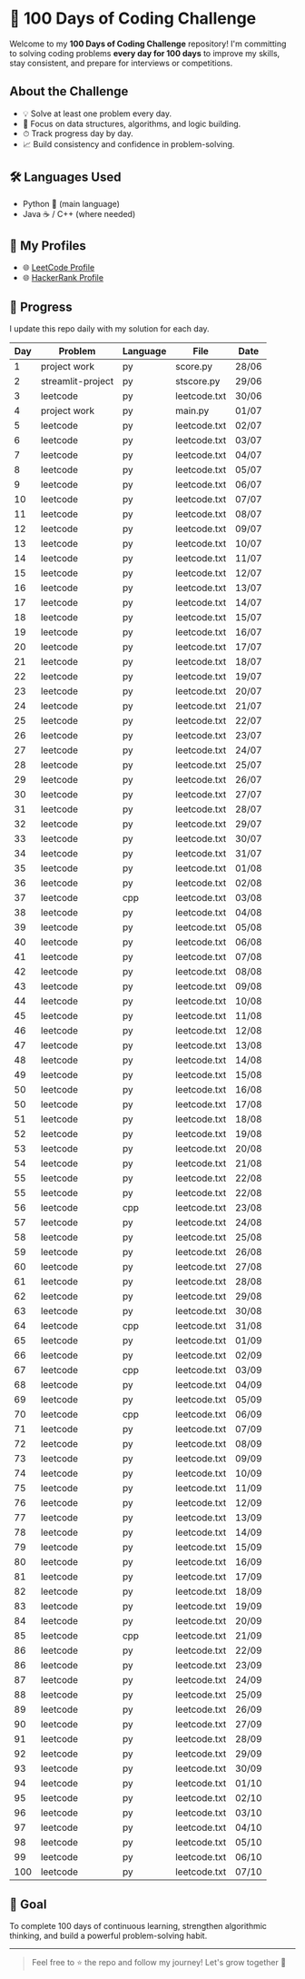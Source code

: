 # 💯 100 Days of Coding Challenge

Welcome to my **100 Days of Coding Challenge** repository! 
I'm committing to solving coding problems **every day for 100 days** to improve my skills, stay consistent, and prepare for interviews or competitions.

##  About the Challenge

- 💡 Solve at least one problem every day.
- 🧠 Focus on data structures, algorithms, and logic building.
- ⏱ Track progress day by day.
- 📈 Build consistency and confidence in problem-solving.

## 🛠 Languages Used

- Python 🐍 (main language)
- Java ☕ / C++  (where needed)


## 🔗 My Profiles

- 🌐 [LeetCode Profile](https://leetcode.com/u/MOHAMMED_SHAJITH/)
- 🌐 [HackerRank Profile](https://www.hackerrank.com/profile/MOHAMMED_SHAJITH)

## 📅 Progress

I update this repo daily with my solution for each day.

| Day |        Problem    | Language   |  File        | Date |
|-----|-------------------|----------  |--------------|------|
| 1   |      project work |   py       | score.py     | 28/06|
| 2   |  streamlit-project|   py       | stscore.py   | 29/06|
| 3   |     leetcode      |   py       | leetcode.txt | 30/06|
| 4   |    project work   |   py       | main.py      | 01/07|
| 5   |     leetcode      |   py       | leetcode.txt | 02/07|
| 6   |     leetcode      |   py       | leetcode.txt | 03/07|
| 7   |     leetcode      |   py       | leetcode.txt | 04/07|
| 8   |     leetcode      |   py       | leetcode.txt | 05/07|
| 9   |     leetcode      |   py       | leetcode.txt | 06/07|
| 10  |     leetcode      |   py       | leetcode.txt | 07/07|
| 11  |     leetcode      |   py       | leetcode.txt | 08/07|
| 12  |     leetcode      |   py       | leetcode.txt | 09/07|
| 13  |     leetcode      |   py       | leetcode.txt | 10/07|
| 14  |     leetcode      |   py       | leetcode.txt | 11/07|
| 15  |     leetcode      |   py       | leetcode.txt | 12/07|
| 16  |     leetcode      |   py       | leetcode.txt | 13/07|
| 17  |     leetcode      |   py       | leetcode.txt | 14/07|
| 18  |     leetcode      |   py       | leetcode.txt | 15/07|
| 19  |     leetcode      |   py       | leetcode.txt | 16/07|
| 20  |     leetcode      |   py       | leetcode.txt | 17/07|
| 21  |     leetcode      |   py       | leetcode.txt | 18/07|
| 22  |     leetcode      |   py       | leetcode.txt | 19/07|
| 23  |     leetcode      |   py       | leetcode.txt | 20/07|
| 24  |     leetcode      |   py       | leetcode.txt | 21/07|
| 25  |     leetcode      |   py       | leetcode.txt | 22/07|
| 26  |     leetcode      |   py       | leetcode.txt | 23/07|
| 27  |     leetcode      |   py       | leetcode.txt | 24/07|
| 28  |     leetcode      |   py       | leetcode.txt | 25/07|
| 29  |     leetcode      |   py       | leetcode.txt | 26/07|
| 30  |     leetcode      |   py       | leetcode.txt | 27/07|
| 31  |     leetcode      |   py       | leetcode.txt | 28/07|
| 32  |     leetcode      |   py       | leetcode.txt | 29/07|
| 33  |     leetcode      |   py       | leetcode.txt | 30/07|
| 34  |     leetcode      |   py       | leetcode.txt | 31/07|
| 35  |     leetcode      |   py       | leetcode.txt | 01/08|
| 36  |     leetcode      |   py       | leetcode.txt | 02/08|
| 37  |     leetcode      |   cpp      | leetcode.txt | 03/08|
| 38  |     leetcode      |   py       | leetcode.txt | 04/08|
| 39  |     leetcode      |   py       | leetcode.txt | 05/08|
| 40  |     leetcode      |   py       | leetcode.txt | 06/08|
| 41  |     leetcode      |   py       | leetcode.txt | 07/08|
| 42  |     leetcode      |   py       | leetcode.txt | 08/08|
| 43  |     leetcode      |   py       | leetcode.txt | 09/08|
| 44  |     leetcode      |   py       | leetcode.txt | 10/08|
| 45  |     leetcode      |   py       | leetcode.txt | 11/08|
| 46  |     leetcode      |   py       | leetcode.txt | 12/08|
| 47  |     leetcode      |   py       | leetcode.txt | 13/08|
| 48  |     leetcode      |   py       | leetcode.txt | 14/08|
| 49  |     leetcode      |   py       | leetcode.txt | 15/08|
| 50  |     leetcode      |   py       | leetcode.txt | 16/08|
| 50  |     leetcode      |   py       | leetcode.txt | 17/08|
| 51  |     leetcode      |   py       | leetcode.txt | 18/08|
| 52  |     leetcode      |   py       | leetcode.txt | 19/08|
| 53  |     leetcode      |   py       | leetcode.txt | 20/08|
| 54  |     leetcode      |   py       | leetcode.txt | 21/08|
| 55  |     leetcode      |   py       | leetcode.txt | 22/08|
| 55  |     leetcode      |   py       | leetcode.txt | 22/08|
| 56  |     leetcode      |   cpp      | leetcode.txt | 23/08|
| 57  |     leetcode      |   py       | leetcode.txt | 24/08|
| 58  |     leetcode      |   py       | leetcode.txt | 25/08|
| 59  |     leetcode      |   py       | leetcode.txt | 26/08|
| 60  |     leetcode      |   py       | leetcode.txt | 27/08|
| 61  |     leetcode      |   py       | leetcode.txt | 28/08|
| 62  |     leetcode      |   py       | leetcode.txt | 29/08|
| 63  |     leetcode      |   py       | leetcode.txt | 30/08|
| 64  |     leetcode      |   cpp      | leetcode.txt | 31/08|
| 65  |     leetcode      |   py       | leetcode.txt | 01/09|
| 66  |     leetcode      |   py       | leetcode.txt | 02/09|
| 67  |     leetcode      |   cpp      | leetcode.txt | 03/09|
| 68  |     leetcode      |   py       | leetcode.txt | 04/09|
| 69  |     leetcode      |   py       | leetcode.txt | 05/09|
| 70  |     leetcode      |   cpp      | leetcode.txt | 06/09|
| 71  |     leetcode      |   py       | leetcode.txt | 07/09|
| 72  |     leetcode      |   py       | leetcode.txt | 08/09|
| 73  |     leetcode      |   py       | leetcode.txt | 09/09|
| 74  |     leetcode      |   py       | leetcode.txt | 10/09|
| 75  |     leetcode      |   py       | leetcode.txt | 11/09|
| 76  |     leetcode      |   py       | leetcode.txt | 12/09|
| 77  |     leetcode      |   py       | leetcode.txt | 13/09|
| 78  |     leetcode      |   py       | leetcode.txt | 14/09|
| 79  |     leetcode      |   py       | leetcode.txt | 15/09|
| 80  |     leetcode      |   py       | leetcode.txt | 16/09|
| 81  |     leetcode      |   py       | leetcode.txt | 17/09|
| 82  |     leetcode      |   py       | leetcode.txt | 18/09|
| 83  |     leetcode      |   py       | leetcode.txt | 19/09|
| 84  |     leetcode      |   py       | leetcode.txt | 20/09|
| 85  |     leetcode      |   cpp      | leetcode.txt | 21/09|
| 86  |     leetcode      |   py       | leetcode.txt | 22/09|
| 86  |     leetcode      |   py       | leetcode.txt | 23/09|
| 87  |     leetcode      |   py       | leetcode.txt | 24/09|
| 88  |     leetcode      |   py       | leetcode.txt | 25/09|
| 89  |     leetcode      |   py       | leetcode.txt | 26/09|
| 90  |     leetcode      |   py       | leetcode.txt | 27/09|
| 91  |     leetcode      |   py       | leetcode.txt | 28/09|
| 92  |     leetcode      |   py       | leetcode.txt | 29/09|
| 93  |     leetcode      |   py       | leetcode.txt | 30/09|
| 94  |     leetcode      |   py       | leetcode.txt | 01/10|
| 95  |     leetcode      |   py       | leetcode.txt | 02/10|
| 96  |     leetcode      |   py       | leetcode.txt | 03/10|
| 97  |     leetcode      |   py       | leetcode.txt | 04/10|
| 98  |     leetcode      |   py       | leetcode.txt | 05/10|
| 99  |     leetcode      |   py       | leetcode.txt | 06/10|
| 100 |     leetcode      |   py       | leetcode.txt | 07/10|

## 🏁 Goal

To complete 100 days of continuous learning, strengthen algorithmic thinking, and build a powerful problem-solving habit.

---

> Feel free to ⭐ the repo and follow my journey! Let's grow together 💪



